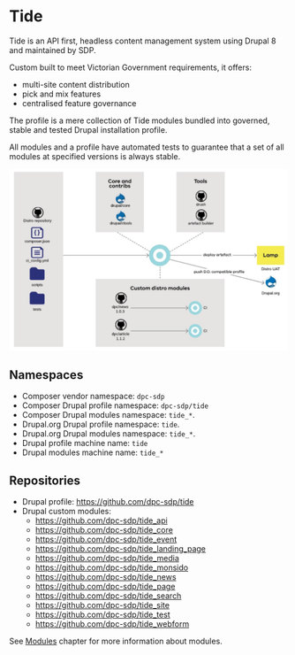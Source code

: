 # Tide

Tide is an API first, headless content management system using Drupal 8 and 
maintained by SDP. 

Custom built to meet Victorian Government requirements, it offers:
- multi-site content distribution
- pick and mix features
- centralised feature governance

The profile is a mere collection of Tide modules bundled into governed,
stable and tested Drupal installation profile.

All modules and a profile have automated tests to guarantee that a set of all
modules at specified versions is always stable. 

![Modules](../assets/modules.jpg)

## Namespaces
- Composer vendor namespace: `dpc-sdp`
- Composer Drupal profile namespace: `dpc-sdp/tide`
- Composer Drupal modules namespace: `tide_*`.
- Drupal.org Drupal profile namespace: `tide`.
- Drupal.org Drupal modules namespace: `tide_*`.
- Drupal profile machine name: `tide`  
- Drupal modules machine name: `tide_*`  

## Repositories
- Drupal profile: https://github.com/dpc-sdp/tide
- Drupal custom modules: 
    - https://github.com/dpc-sdp/tide_api         
    - https://github.com/dpc-sdp/tide_core        
    - https://github.com/dpc-sdp/tide_event       
    - https://github.com/dpc-sdp/tide_landing_page
    - https://github.com/dpc-sdp/tide_media       
    - https://github.com/dpc-sdp/tide_monsido     
    - https://github.com/dpc-sdp/tide_news        
    - https://github.com/dpc-sdp/tide_page        
    - https://github.com/dpc-sdp/tide_search      
    - https://github.com/dpc-sdp/tide_site        
    - https://github.com/dpc-sdp/tide_test        
    - https://github.com/dpc-sdp/tide_webform     

See [Modules](modules.md) chapter for more information about modules.
